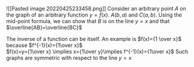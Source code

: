 ![[Pasted image 20220425233458.png]]
Consider an arbitrary point $A$ on the graph of an arbitrary function $y=f(x)$.  $A(b,a) \text{ and } C(a,b)$. Using the mid-point formula, we can show that $B$ is on the line $y=x$ and that $\overline{AB}=\overline{BC}$

The inverse of a function can be itself. An example is $f(x)={1 \over x}$ because $f^{-1}(x)={1\over x}$  
$f(x)=y={1\over x} \implies x={1\over y}\implies f^{-1}(x)={1\over x}$
Such graphs are symmetric with respect to the line $y=x$
